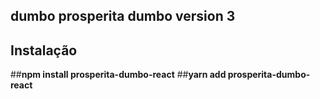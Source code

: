 ## dumbo prosperita dumbo version 3
## Instalação

##**npm install prosperita-dumbo-react**
##**yarn add prosperita-dumbo-react**
